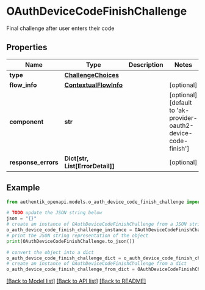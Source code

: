 # OAuthDeviceCodeFinishChallenge

Final challenge after user enters their code

## Properties

Name | Type | Description | Notes
------------ | ------------- | ------------- | -------------
**type** | [**ChallengeChoices**](ChallengeChoices.md) |  | 
**flow_info** | [**ContextualFlowInfo**](ContextualFlowInfo.md) |  | [optional] 
**component** | **str** |  | [optional] [default to 'ak-provider-oauth2-device-code-finish']
**response_errors** | **Dict[str, List[ErrorDetail]]** |  | [optional] 

## Example

```python
from authentik_openapi.models.o_auth_device_code_finish_challenge import OAuthDeviceCodeFinishChallenge

# TODO update the JSON string below
json = "{}"
# create an instance of OAuthDeviceCodeFinishChallenge from a JSON string
o_auth_device_code_finish_challenge_instance = OAuthDeviceCodeFinishChallenge.from_json(json)
# print the JSON string representation of the object
print(OAuthDeviceCodeFinishChallenge.to_json())

# convert the object into a dict
o_auth_device_code_finish_challenge_dict = o_auth_device_code_finish_challenge_instance.to_dict()
# create an instance of OAuthDeviceCodeFinishChallenge from a dict
o_auth_device_code_finish_challenge_from_dict = OAuthDeviceCodeFinishChallenge.from_dict(o_auth_device_code_finish_challenge_dict)
```
[[Back to Model list]](../README.md#documentation-for-models) [[Back to API list]](../README.md#documentation-for-api-endpoints) [[Back to README]](../README.md)



